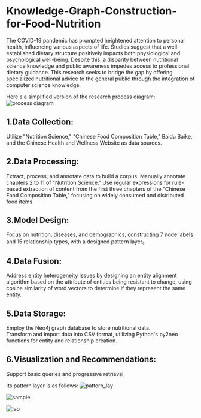 # Knowledge-Graph-Construction-for-Food-Nutrition
The COVID-19 pandemic has prompted heightened attention to personal health, influencing various aspects of life. Studies suggest that a well-established dietary structure positively impacts both physiological and psychological well-being. Despite this, a disparity between nutritional science knowledge and public awareness impedes access to professional dietary guidance. This research seeks to bridge the gap by offering specialized nutritional advice to the general public through the integration of computer science knowledge.

Here's a simplified version of the research process diagram:
![process diagram](https://github.com/haidisuper/Knowledge-Graph-Construction-for-Food-Nutrition/blob/main/process%20diagram.png)
## 1.Data Collection:
Utilize "Nutrition Science," "Chinese Food Composition Table," Baidu Baike, and the Chinese Health and Wellness Website as data sources.

## 2.Data Processing:
Extract, process, and annotate data to build a corpus.
Manually annotate chapters 2 to 11 of "Nutrition Science."
Use regular expressions for rule-based extraction of content from the first three chapters of the "Chinese Food Composition Table," focusing on widely consumed and distributed food items.
 
## 3.Model Design:
Focus on nutrition, diseases, and demographics, constructing 7 node labels and 15 relationship types, with a designed pattern layer。

## 4.Data Fusion:
Address entity heterogeneity issues by designing an entity alignment algorithm based on the attribute of entities being resistant to change, using cosine similarity of word vectors to determine if they represent the same entity.

## 5.Data Storage:
Employ the Neo4j graph database to store nutritional data.  
Transform and import data into CSV format, utilizing Python's py2neo functions for entity and relationship creation.

## 6.Visualization and Recommendations:
Support basic queries and progressive retrieval.

Its pattern layer is as follows:
![pattern_lay](https://github.com/haidisuper/Knowledge-Graph-Construction-for-Food-Nutrition/blob/main/pattern%20layer.png)

![sample](https://github.com/haidisuper/Knowledge-Graph-Construction-for-Food-Nutrition/blob/main/semple.png)

![lab](https://github.com/haidisuper/Knowledge-Graph-Construction-for-Food-Nutrition/blob/main/lab.png)
